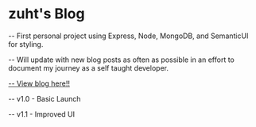 <h1>zuht's Blog</h1>

<p>-- First personal project using Express, Node, MongoDB, and SemanticUI for styling.</p>
<p>-- Will update with new blog posts as often as possible in an effort to document my journey as a self taught developer.</p>

<a href="https://zuht-blog.herokuapp.com/">-- View blog here!!</a>

<p>-- v1.0 - Basic Launch</p>
<p>-- v1.1 - Improved UI</p>
